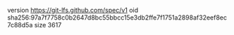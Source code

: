 version https://git-lfs.github.com/spec/v1
oid sha256:97a7f7758c0b2647d8bc55bbcc15e3db2ffe7f1751a2898af32eef8ec7c88d5a
size 3617
